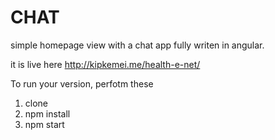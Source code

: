 # CHAT

simple homepage view with a chat app fully writen in angular.

it is live here http://kipkemei.me/health-e-net/

To run your version, perfotm these

1. clone
2. npm install
3. npm start
